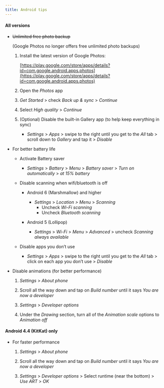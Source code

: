 ```yaml
---
title: Android tips
---
```


#### All versions

- ~~Unlimited free photo backup~~

  (Google Photos no longer offers free unlimited photo backups)

  1. Install the latest version of Google Photos:

     [https://play.google.com/store/apps/details?id=com.google.android.apps.photos](https://play.google.com/store/apps/details?id=com.google.android.apps.photos)

  1. Open the _Photos_ app

  1. _Get Started_ > check _Back up & sync_ > _Continue_

  1. Select _High quality_ > _Continue_

  1. (Optional) Disable the built-in Gallery app (to help keep everything in sync)
     - _Settings_ > _Apps_ > swipe to the right until you get to the _All_ tab > scroll down to _Gallery_ and tap it > _Disable_

- For better battery life

  - Activate Battery saver

    - _Settings_ > _Battery_ > _Menu_ > _Battery saver_ > _Turn on automatically_ > _at 15% battery_

  - Disable scanning when wifi/bluetooth is off

    - Android 6 (Marshmallow) and higher

      - _Settings_ > _Location > Menu_ > _Scanning_
        - Uncheck _Wi-Fi scanning_
        - Uncheck _Bluetooth scanning_

    - Android 5 (Lollipop)
      - _Settings_ > _Wi-Fi_ > _Menu_ > _Advanced_ > uncheck _Scanning always available_

  - Disable apps you don’t use
    - _Settings_ > _Apps_ > swipe to the right until you get to the _All_ tab > click on each app you don’t use > _Disable_

- Disable animations (for better performance)

  1. _Settings_ > _About phone_

  1. Scroll all the way down and tap on _Build number_ until it says _You are now a developer_

  1. _Settings_ > _Developer options_

  1. Under the _Drawing_ section, turn all of the _Animation scale_ options to _Animation off_

#### Android 4.4 (KitKat) only

- For faster performance

  1. _Settings_ > _About phone_

  1. Scroll all the way down and tap on _Build number_ until it says _You are now a developer_

  1. _Settings_ > _Developer options_ > Select runtime (near the bottom) > _Use ART_ > _OK_
